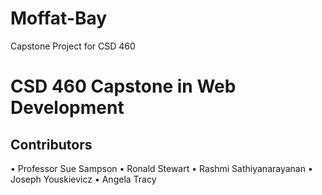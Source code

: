 # Moffat-Bay
Capstone Project for CSD 460

# CSD 460 Capstone in Web Development 
## Contributors
  •	Professor Sue Sampson
  •	Ronald Stewart
  •	Rashmi Sathiyanarayanan
  •	Joseph Youskievicz 
  •	Angela Tracy

  


   



